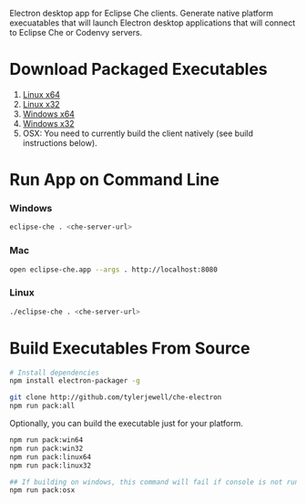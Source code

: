 Electron desktop app for Eclipse Che clients. Generate native platform execuatables that will launch Electron desktop applications that will connect to Eclipse Che or Codenvy servers.

# Download Packaged Executables
1. [Linux x64](https://github.com/TylerJewell/che-electron/releases/download/4.0.0-beta/eclipse-che-electron-linux64.zip)
2. [Linux x32](https://github.com/TylerJewell/che-electron/releases/download/4.0.0-beta/eclipse-che-electron-linux32.zip)
3. [Windows x64](https://github.com/TylerJewell/che-electron/releases/download/4.0.0-beta/eclipse-che-electron-win64.zip)
4. [Windows x32](https://github.com/TylerJewell/che-electron/releases/download/4.0.0-beta/eclipse-che-electron-win32.zip)
5. OSX: You need to currently build the client natively (see build instructions below).

# Run App on Command Line

### Windows
```sh
eclipse-che . <che-server-url>
```

### Mac
```sh
open eclipse-che.app --args . http://localhost:8080
```

### Linux
```sh
./eclipse-che . <che-server-url>
```

# Build Executables From Source
```sh
# Install dependencies
npm install electron-packager -g

git clone http://github.com/tylerjewell/che-electron
npm run pack:all
```

Optionally, you can build the executable just for your platform.
```sh
npm run pack:win64
npm run pack:win32
npm run pack:linux64
npm run pack:linux32

## If building on windows, this command will fail if console is not run as administrator
npm run pack:osx
```
